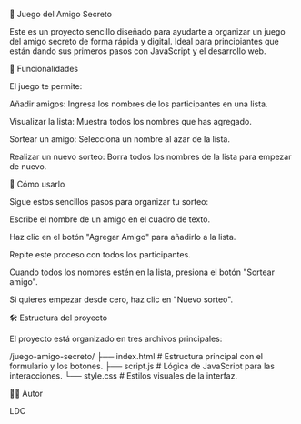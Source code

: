 🎁 Juego del Amigo Secreto

Este es un proyecto sencillo diseñado para ayudarte a organizar un juego del amigo secreto de forma rápida y digital. Ideal para principiantes que están dando sus primeros pasos con JavaScript y el desarrollo web.

📝 Funcionalidades

El juego te permite:

Añadir amigos: Ingresa los nombres de los participantes en una lista.

Visualizar la lista: Muestra todos los nombres que has agregado.

Sortear un amigo: Selecciona un nombre al azar de la lista.

Realizar un nuevo sorteo: Borra todos los nombres de la lista para empezar de nuevo.

🚀 Cómo usarlo

Sigue estos sencillos pasos para organizar tu sorteo:

Escribe el nombre de un amigo en el cuadro de texto.

Haz clic en el botón "Agregar Amigo" para añadirlo a la lista.

Repite este proceso con todos los participantes.

Cuando todos los nombres estén en la lista, presiona el botón "Sortear amigo".

Si quieres empezar desde cero, haz clic en "Nuevo sorteo".

🛠️ Estructura del proyecto

El proyecto está organizado en tres archivos principales:

/juego-amigo-secreto/
├── index.html     # Estructura principal con el formulario y los botones.
├── script.js      # Lógica de JavaScript para las interacciones.
└── style.css      # Estilos visuales de la interfaz.

🧑‍💻 Autor

LDC
